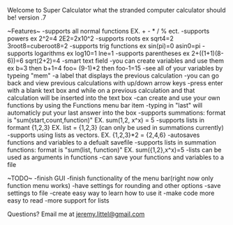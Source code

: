 Welcome to Super Calculator what the stranded computer calculator should be!
version .7

~Features~
-supports all normal functions EX. + - * / % ect.
-supports powers ex 2^2=4   2E2=2x10^2
-supports roots ex sqrt4=2    3root8=cuberoot8=2
-supports trig functions ex sin(pi)=0  asin0=pi
-supports logarithms ex log10=1  lne=1
-supports parentheses ex 2+((1+1)(8-6))=6  sqrt(2+2)=4
-smart text field
-you can create variables and use them ex b=3 then b+1=4    foo= (9-1)*2 then foo-1=15
-see all of your variables by typeing "mem"
-a label that displays the previous calculation
-you can go back and view previous calculations with up/down arrow keys
-press enter with a blank text box and while on a previous calculation and that calculation will be inserted into the text box
-can create and use your own functions by using the Functions menu bar item 
-typing in "last" will automaticly put your last answer into the box
-supports summations: format is "sum(start,count,function)" EX. sum(1,2, x^x) = 5
-supports lists in formant {1,2,3} EX. list = {1,2,3} (can only be used in summations currently)
-supports using lists as vectors. EX. {1,2,3}*2 = {2,4,6}
-autosaves functions and variables to a defualt savefile
-supports lists in summation functions: format is "sum(list, function)" EX. sum({1,2},x^x)=5
-lists can be used as arguments in functions
-can save your functions and variables to a file




~TODO~
-finish GUI
-finish functionality of the menu bar(right now only function menu works)
-have settings for rounding and other options
-save settings to file
-create easy way to learn how to use it
-make code more easy to read
-more support for lists

Questions? Email me at jeremy.littel@gmail.com